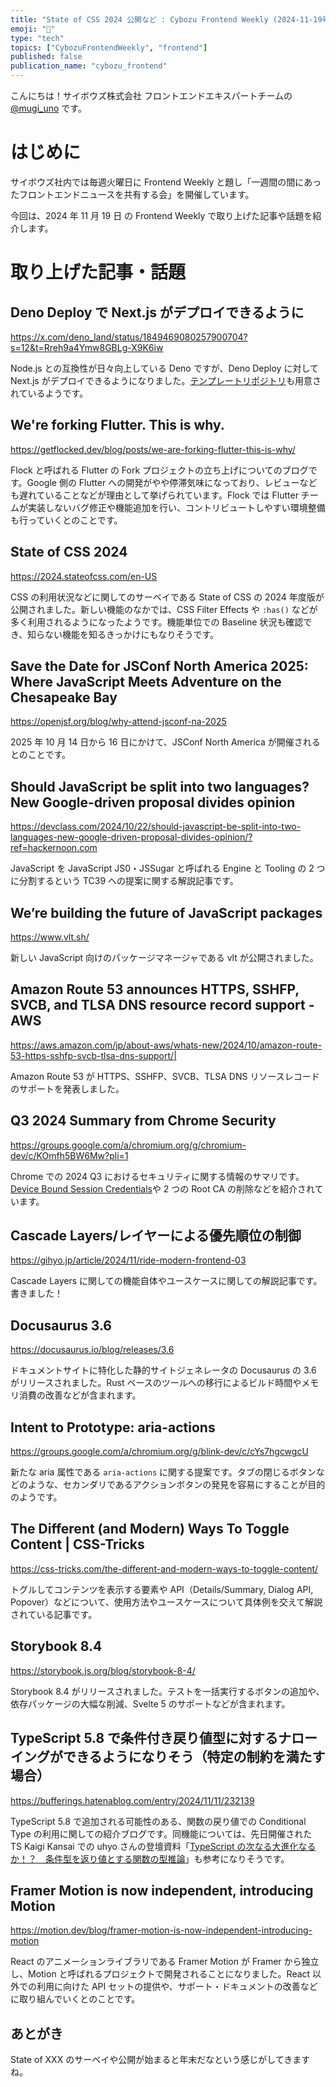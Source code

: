 ```yaml
---
title: "State of CSS 2024 公開など : Cybozu Frontend Weekly (2024-11-19号)"
emoji: "🧣"
type: "tech"
topics: ["CybozuFrontendWeekly", "frontend"]
published: false
publication_name: "cybozu_frontend"
---
```


こんにちは！サイボウズ株式会社 フロントエンドエキスパートチームの [@mugi_uno](https://twitter.com/mugi_uno) です。

# はじめに

サイボウズ社内では毎週火曜日に Frontend Weekly と題し「一週間の間にあったフロントエンドニュースを共有する会」を開催しています。

今回は、2024 年 11 月 19 日 の Frontend Weekly で取り上げた記事や話題を紹介します。

# 取り上げた記事・話題

## Deno Deploy で Next.js がデプロイできるように

https://x.com/deno_land/status/1849469080257900704?s=12&t=Rreh9a4Ymw8GBLg-X9K6iw

Node.js との互換性が日々向上している Deno ですが、Deno Deploy に対して Next.js がデプロイできるようになりました。[テンプレートリポジトリ](https://github.com/nextjs/deploy-deno)も用意されているようです。

## We're forking Flutter. This is why.

https://getflocked.dev/blog/posts/we-are-forking-flutter-this-is-why/

Flock と呼ばれる Flutter の Fork プロジェクトの立ち上げについてのブログです。Google 側の Flutter への開発がやや停滞気味になっており、レビューなども遅れていることなどが理由として挙げられています。Flock では Flutter チームが実装しないバグ修正や機能追加を行い、コントリビュートしやすい環境整備も行っていくとのことです。

## State of CSS 2024

https://2024.stateofcss.com/en-US

CSS の利用状況などに関してのサーベイである State of CSS の 2024 年度版が公開されました。新しい機能のなかでは、CSS Filter Effects や `:has()` などが多く利用されるようになったようです。機能単位での Baseline 状況も確認でき、知らない機能を知るきっかけにもなりそうです。

## Save the Date for JSConf North America 2025: Where JavaScript Meets Adventure on the Chesapeake Bay

https://openjsf.org/blog/why-attend-jsconf-na-2025

2025 年 10 月 14 日から 16 日にかけて、JSConf North America が開催されるとのことです。

## Should JavaScript be split into two languages? New Google-driven proposal divides opinion

https://devclass.com/2024/10/22/should-javascript-be-split-into-two-languages-new-google-driven-proposal-divides-opinion/?ref=hackernoon.com

JavaScript を JavaScript JS0・JSSugar と呼ばれる Engine と Tooling の 2 つに分割するという TC39 への提案に関する解説記事です。

## We’re building the future of JavaScript packages

https://www.vlt.sh/

新しい JavaScript 向けのパッケージマネージャである vlt が公開されました。

## Amazon Route 53 announces HTTPS, SSHFP, SVCB, and TLSA DNS resource record support - AWS

https://aws.amazon.com/jp/about-aws/whats-new/2024/10/amazon-route-53-https-sshfp-svcb-tlsa-dns-support/|

Amazon Route 53 が HTTPS、SSHFP、SVCB、TLSA DNS リソースレコードのサポートを発表しました。

## Q3 2024 Summary from Chrome Security

https://groups.google.com/a/chromium.org/g/chromium-dev/c/KOmfh5BW6Mw?pli=1

Chrome での 2024 Q3 におけるセキュリティに関する情報のサマリです。[Device Bound Session Credentials](https://wicg.github.io/dbsc/)や 2 つの Root CA の削除などを紹介されています。

## Cascade Layers/レイヤーによる優先順位の制御

https://gihyo.jp/article/2024/11/ride-modern-frontend-03

Cascade Layers に関しての機能自体やユースケースに関しての解説記事です。書きました！

## Docusaurus 3.6

https://docusaurus.io/blog/releases/3.6

ドキュメントサイトに特化した静的サイトジェネレータの Docusaurus の 3.6 がリリースされました。Rust ベースのツールへの移行によるビルド時間やメモリ消費の改善などが含まれます。

## Intent to Prototype: aria-actions

https://groups.google.com/a/chromium.org/g/blink-dev/c/cYs7hgcwgcU

新たな aria 属性である `aria-actions` に関する提案です。タブの閉じるボタンなどのような、セカンダリであるアクションボタンの発見を容易にすることが目的のようです。

## The Different (and Modern) Ways To Toggle Content | CSS-Tricks

https://css-tricks.com/the-different-and-modern-ways-to-toggle-content/

トグルしてコンテンツを表示する要素や API（Details/Summary, Dialog API, Popover）などについて、使用方法やユースケースについて具体例を交えて解説されている記事です。

## Storybook 8.4

https://storybook.js.org/blog/storybook-8-4/

Storybook 8.4 がリリースされました。テストを一括実行するボタンの追加や、依存パッケージの大幅な削減、Svelte 5 のサポートなどが含まれます。

## TypeScript 5.8 で条件付き戻り値型に対するナローイングができるようになりそう（特定の制約を満たす場合）

https://bufferings.hatenablog.com/entry/2024/11/11/232139

TypeScript 5.8 で追加される可能性のある、関数の戻り値での Conditional Type の利用に関しての紹介ブログです。同機能については、先日開催された TS Kaigi Kansai での uhyo さんの登壇資料「[TypeScript の次なる大進化なるか！？　条件型を返り値とする関数の型推論](https://speakerdeck.com/uhyo/typescriptnoci-naruda-jin-hua-naruka-tiao-jian-xing-wofan-rizhi-tosuruguan-shu-noxing-tui-lun)」も参考になりそうです。

## Framer Motion is now independent, introducing Motion

https://motion.dev/blog/framer-motion-is-now-independent-introducing-motion

React のアニメーションライブラリである Framer Motion が Framer から独立し、Motion と呼ばれるプロジェクトで開発されることになりました。React 以外での利用に向けた API セットの提供や、サポート・ドキュメントの改善などに取り組んでいくとのことです。

## あとがき

State of XXX のサーベイや公開が始まると年末だなという感じがしてきますね。
